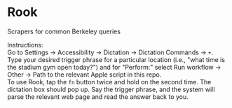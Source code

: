 # Rook
Scrapers for common Berkeley queries

Instructions:  
Go to Settings -> Accessibility -> Dictation -> Dictation Commands -> `+`.  
Type your desired trigger phrase for a particular location (i.e., "what time is the stadium gym open today?") and for "Perform:" select Run workflow -> Other -> Path to the relevant Apple script in this repo.  
To use Rook, tap the `fn` button twice and hold on the second time. The dictation box should pop up. Say the trigger phrase, and the system will parse the relevant web page and read the answer back to you.
